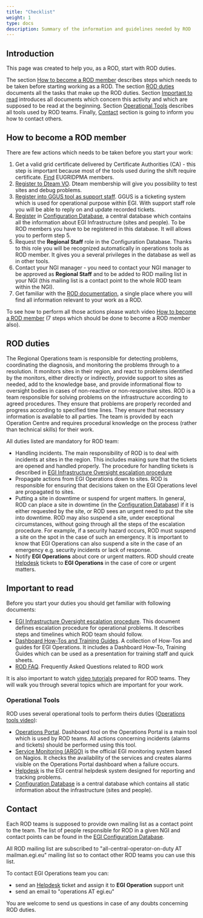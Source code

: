 ```yaml
---
title: "Checklist"
weight: 1
type: docs
description: Summary of the information and guidelines needed by ROD
---
```


## Introduction

This page was created to help you, as a ROD, start with ROD duties.

The section [How to become a ROD member](#how-to-become-a-rod-member) describes
steps which needs to be taken before starting working as a ROD. The section
[ROD duties](#rod-duties) documents all the tasks that make up the ROD duties.
Section [Important to read](#important-to-read) introduces all documents which
concern this activity and which are supposed to be read at the beginning.
Section [Operational Tools](#operational-tools) describes all tools used by ROD
teams. Finally, [Contact](#contact) section is going to inform you how to
contact others.

## How to become a ROD member

There are few actions which needs to be taken before you start your work:

1. Get a valid grid certificate delivered by Certificate Authorities (CA) - this
   step is important because most of the tools used during the shift require
   certificate. [Find](http://www.eugridpma.org/members/worldmap/) EUGRIDPMA
   members.
2. [Register to Dteam VO](https://voms2.hellasgrid.gr:8443/voms/dteam/). Dteam
   membership will give you possibility to test sites and debug problems.
3. [Register into GGUS tool as support staff](../../../internal/helpdesk/account-and-privileges/#getting-supporter-privileges).
   GGUS is a ticketing system which is used for operational purpose within EGI.
   With support staff role you will be able to reply on and update recorded
   tickets.
4. [Register](https://goc.egi.eu/portal/index.php?Page_Type=Role_Requests) in
   [Configuration Database](../../../internal/configuration-database), a central
   database which contains all the information about EGI Infrastructure (sites
   and people). To be ROD members you have to be registered in this database. It
   will allows you to perform step 5.
5. Request the **Regional Staff** role in the Configuration Database. Thanks to
   this role you will be recognized automatically in operations tools as ROD
   member. It gives you a several privileges in the database as well as in other
   tools.
6. Contact your NGI manager - you need to contact your NGI manager to be
   approved as **Regional Staff** and to be added to ROD mailing list in your
   NGI (this mailing list is a contact point to the whole ROD team within the
   NGI).
7. Get familiar with the [ROD documentation](../../rod), a single place where
   you will find all information relevant to your work as a ROD.

To see how to perform all those actions please watch video
[How to become a ROD member](http://www.youtube.com/watch?v=p-SrqJMDlOo) (7
steps which should be done to become a ROD member also).

## ROD duties

The Regional Operations team is responsible for detecting problems, coordinating
the diagnosis, and monitoring the problems through to a resolution. It monitors
sites in their region, and react to problems identified by the monitors, either
directly or indirectly, provide support to sites as needed, add to the knowledge
base, and provide informational flow to oversight bodies in cases of
non-reactive or non-responsive sites. ROD is a team responsible for solving
problems on the infrastructure according to agreed procedures. They ensure that
problems are properly recorded and progress according to specified time lines.
They ensure that necessary information is available to all parties. The team is
provided by each Operation Centre and requires procedural knowledge on the
process (rather than technical skills) for their work.

All duties listed are mandatory for ROD team:

- Handling incidents. The main responsibility of ROD is to deal with incidents
  at sites in the region. This includes making sure that the tickets are opened
  and handled properly. The procedure for handling tickets is described in
  [EGI Infrastructure Oversight escalation procedure](https://go.egi.eu/proc01)
- Propagate actions from EGI Operations down to sites. ROD is responsible for
  ensuring that decisions taken on the EGI Operations level are propagated to
  sites.
- Putting a site in downtime or suspend for urgent matters. In general, ROD can
  place a site in downtime (in the
  [Configuration Database](../../../internal/configuration-database/downtimes))
  if it is either requested by the site, or ROD sees an urgent need to put the
  site into downtime. ROD may also suspend a site, under exceptional
  circumstances, without going through all the steps of the escalation
  procedure. For example, if a security hazard occurs, ROD must suspend a site
  on the spot in the case of such an emergency. It is important to know that EGI
  Operations can also suspend a site in the case of an emergency e.g. security
  incidents or lack of response.
- Notify **EGI Operations** about core or urgent matters. ROD should create
  [Helpdesk](../../../internal/helpdesk) tickets to **EGI Operations** in the
  case of core or urgent matters.

## Important to read

Before you start your duties you should get familiar with following documents:

- [EGI Infrastructure Oversight escalation procedure](https://go.egi.eu/proc01).
  This document defines escalation procedure for operational problems. It
  describes steps and timelines which ROD team should follow.
- [Dashboard How-Tos and Training Guides](https://documents.egi.eu/document/301).
  A collection of How-Tos and guides for EGI Operations. It includes a Dashboard
  How-To, Training Guides which can be used as a presentation for training staff
  and quick sheets.
- [ROD FAQ](../faq). Frequently Asked Questions related to ROD work

It is also important to watch [video tutorials](../#manuals-and-procedures)
prepared for ROD teams. They will walk you through several topics which are
important for your work.

### Operational Tools

ROD uses several operational tools to perform theirs duties
([Operations tools video](http://www.youtube.com/watch?v=bNm4oupAmqI)):

- [Operations Portal](../../../internal/operations-portal/). Dashboard tool on
  the Operations Portal is a main tool which is used by ROD teams. All actions
  concerning incidents (alarms and tickets) should be performed using this tool.
- [Service Monitoring (ARGO)](../../../internal/monitoring/) is the official EGI
  monitoring system based on Nagios. It checks the availability of the services
  and creates alarms visible on the Operations Portal dashboard when a failure
  occurs.
- [Helpdesk](../../../internal/helpdesk/) is the EGI central helpdesk system
  designed for reporting and tracking problems.
- [Configuration Database](../../../internal/configuration-database/) is a
  central database which contains all static information about the
  infrastructure (sites and people).

## Contact

Each ROD teams is supposed to provide own mailing list as a contact point to the
team. The list of people responsible for ROD in a given NGI and contact points
can be found in the
[EGI Configuration Database](../../../internal/configuration-database).

All ROD mailing list are subscribed to "all-central-operator-on-duty AT
mailman.egi.eu" mailing list so to contact other ROD teams you can use this
list.

To contact EGI Operations team you can:

- send an [Helpdesk](../../../internal/helpdesk) ticket and assign it to **EGI
  Operation** support unit
- send an email to "operations AT egi.eu"

You are welcome to send us questions in case of any doubts concerning ROD
duties.
